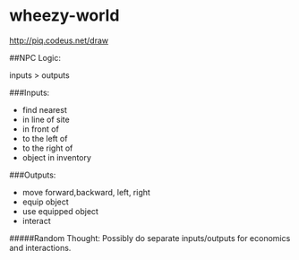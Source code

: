 wheezy-world
============

http://piq.codeus.net/draw

##NPC Logic:

inputs > outputs

###Inputs:
* find nearest
* in line of site
* in front of
* to the left of
* to the right of
* object in inventory

###Outputs:
* move forward,backward, left, right
* equip object
* use equipped object
* interact

#####Random Thought:
Possibly do separate inputs/outputs for economics and interactions.